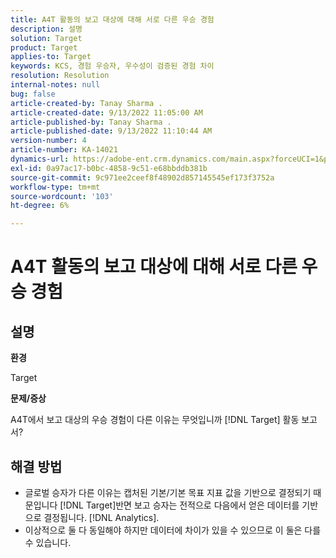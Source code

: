 ```yaml
---
title: A4T 활동의 보고 대상에 대해 서로 다른 우승 경험
description: 설명
solution: Target
product: Target
applies-to: Target
keywords: KCS, 경험 우승자, 우수성이 검증된 경험 차이
resolution: Resolution
internal-notes: null
bug: false
article-created-by: Tanay Sharma .
article-created-date: 9/13/2022 11:05:00 AM
article-published-by: Tanay Sharma .
article-published-date: 9/13/2022 11:10:44 AM
version-number: 4
article-number: KA-14021
dynamics-url: https://adobe-ent.crm.dynamics.com/main.aspx?forceUCI=1&pagetype=entityrecord&etn=knowledgearticle&id=9227aee8-5333-ed11-9db1-002248086735
exl-id: 0a97ac17-b0bc-4858-9c51-e68bbddb381b
source-git-commit: 9c971ee2ceef8f48902d857145545ef173f3752a
workflow-type: tm+mt
source-wordcount: '103'
ht-degree: 6%

---
```


# A4T 활동의 보고 대상에 대해 서로 다른 우승 경험

## 설명


<b>환경</b>

Target



<b>문제/증상</b>

A4T에서 보고 대상의 우승 경험이 다른 이유는 무엇입니까 [!DNL Target] 활동 보고서?




## 해결 방법


- 글로벌 승자가 다른 이유는 캡처된 기본/기본 목표 지표 값을 기반으로 결정되기 때문입니다 [!DNL Target]반면 보고 승자는 전적으로 다음에서 얻은 데이터를 기반으로 결정됩니다. [!DNL Analytics].
- 이상적으로 둘 다 동일해야 하지만 데이터에 차이가 있을 수 있으므로 이 둘은 다를 수 있습니다.
